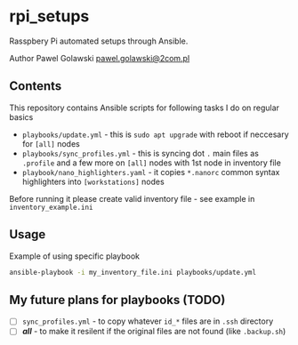 # rpi_setups
Rasspbery Pi automated setups through Ansible.

Author Pawel Golawski <pawel.golawski@2com.pl>

## Contents
This repository contains Ansible scripts for following tasks I do on regular basics
* ```playbooks/update.yml``` - this is ```sudo apt upgrade``` with reboot if neccesary for ```[all]``` nodes
* ```playbooks/sync_profiles.yml``` - this is syncing dot ```.``` main files as ```.profile``` and a few more on ```[all]``` nodes with 1st node in  inventory file
* ```playbook/nano_highlighters.yaml``` - it copies ```*.nanorc``` common syntax highlighters into ```[workstations]``` nodes

Before running it please create valid inventory file - see example in ```inventory_example.ini```

## Usage
Example of using specific playbook

```bash
ansible-playbook -i my_inventory_file.ini playbooks/update.yml
```

## My future plans for playbooks (TODO)

- [ ] ```sync_profiles.yml``` - to copy whatever ```id_*``` files are in ```.ssh``` directory
- [ ] ___all___ - to make it resilent if the original files are not found (like ```.backup.sh```)

[//]: # (None at the moment)
